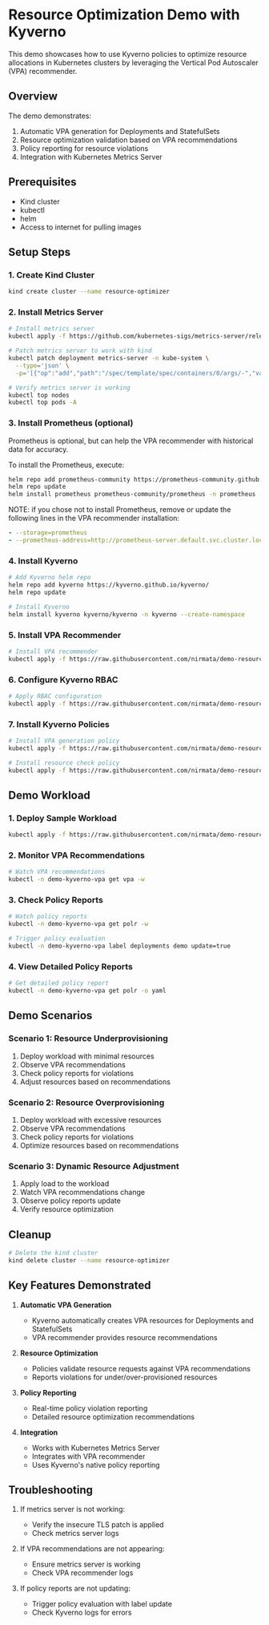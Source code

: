 # Resource Optimization Demo with Kyverno

This demo showcases how to use Kyverno policies to optimize resource allocations in Kubernetes clusters by leveraging the Vertical Pod Autoscaler (VPA) recommender.

## Overview

The demo demonstrates:
1. Automatic VPA generation for Deployments and StatefulSets
2. Resource optimization validation based on VPA recommendations
3. Policy reporting for resource violations
4. Integration with Kubernetes Metrics Server

## Prerequisites

- Kind cluster
- kubectl
- helm
- Access to internet for pulling images

## Setup Steps

### 1. Create Kind Cluster

```bash
kind create cluster --name resource-optimizer
```

### 2. Install Metrics Server

```bash
# Install metrics server
kubectl apply -f https://github.com/kubernetes-sigs/metrics-server/releases/latest/download/components.yaml

# Patch metrics server to work with kind
kubectl patch deployment metrics-server -n kube-system \
  --type='json' \
  -p='[{"op":"add","path":"/spec/template/spec/containers/0/args/-","value":"--kubelet-insecure-tls"}]'

# Verify metrics server is working
kubectl top nodes
kubectl top pods -A
```
### 3. Install Prometheus (optional)

Prometheus is optional, but can help the VPA recommender with historical data for accuracy. 

To install the Prometheus, execute:

```sh
helm repo add prometheus-community https://prometheus-community.github.io/helm-charts
helm repo update
helm install prometheus prometheus-community/prometheus -n prometheus --create-namespace
```

NOTE: if you chose not to install Prometheus, remove or update the following lines in the VPA recommender installation:

```yaml
- --storage=prometheus
- --prometheus-address=http://prometheus-server.default.svc.cluster.local:80
```
### 4. Install Kyverno

```bash
# Add Kyverno helm repo
helm repo add kyverno https://kyverno.github.io/kyverno/
helm repo update

# Install Kyverno
helm install kyverno kyverno/kyverno -n kyverno --create-namespace
```

### 5. Install VPA Recommender

```bash
# Install VPA recommender
kubectl apply -f https://raw.githubusercontent.com/nirmata/demo-resource-optimizer/main/config/vpa/install-vpa-recommender.yaml
```

### 6. Configure Kyverno RBAC

```bash
# Apply RBAC configuration
kubectl apply -f https://raw.githubusercontent.com/nirmata/demo-resource-optimizer/main/config/kyverno/rbac.yaml
```

### 7. Install Kyverno Policies

```bash
# Install VPA generation policy
kubectl apply -f https://raw.githubusercontent.com/nirmata/demo-resource-optimizer/main/config/kyverno/policies/generate-vpa.yaml

# Install resource check policy
kubectl apply -f https://raw.githubusercontent.com/nirmata/demo-resource-optimizer/main/config/kyverno/policies/check-resources.yaml
```

## Demo Workload

### 1. Deploy Sample Workload

```bash
kubectl apply -f https://raw.githubusercontent.com/nirmata/demo-resource-optimizer/main/config/workload/demo-kyverno-vpa.yaml
```

### 2. Monitor VPA Recommendations

```bash
# Watch VPA recommendations
kubectl -n demo-kyverno-vpa get vpa -w
```

### 3. Check Policy Reports

```bash
# Watch policy reports
kubectl -n demo-kyverno-vpa get polr -w

# Trigger policy evaluation
kubectl -n demo-kyverno-vpa label deployments demo update=true
```

### 4. View Detailed Policy Reports

```bash
# Get detailed policy report
kubectl -n demo-kyverno-vpa get polr -o yaml
```

## Demo Scenarios

### Scenario 1: Resource Underprovisioning
1. Deploy workload with minimal resources
2. Observe VPA recommendations
3. Check policy reports for violations
4. Adjust resources based on recommendations

### Scenario 2: Resource Overprovisioning
1. Deploy workload with excessive resources
2. Observe VPA recommendations
3. Check policy reports for violations
4. Optimize resources based on recommendations

### Scenario 3: Dynamic Resource Adjustment
1. Apply load to the workload
2. Watch VPA recommendations change
3. Observe policy reports update
4. Verify resource optimization

## Cleanup

```bash
# Delete the kind cluster
kind delete cluster --name resource-optimizer
```

## Key Features Demonstrated

1. **Automatic VPA Generation**
   - Kyverno automatically creates VPA resources for Deployments and StatefulSets
   - VPA recommender provides resource recommendations

2. **Resource Optimization**
   - Policies validate resource requests against VPA recommendations
   - Reports violations for under/over-provisioned resources

3. **Policy Reporting**
   - Real-time policy violation reporting
   - Detailed resource optimization recommendations

4. **Integration**
   - Works with Kubernetes Metrics Server
   - Integrates with VPA recommender
   - Uses Kyverno's native policy reporting

## Troubleshooting

1. If metrics server is not working:
   - Verify the insecure TLS patch is applied
   - Check metrics server logs

2. If VPA recommendations are not appearing:
   - Ensure metrics server is working
   - Check VPA recommender logs

3. If policy reports are not updating:
   - Trigger policy evaluation with label update
   - Check Kyverno logs for errors 
